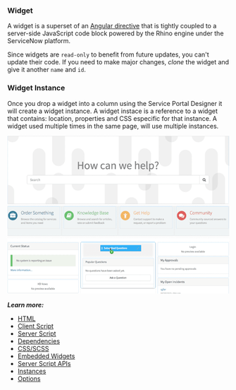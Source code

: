 ### Widget

A widget is a superset of an [Angular directive](https://docs.angularjs.org/guide/directive) that is tightly coupled to a server-side JavaScript code block powered by the Rhino engine under the ServiceNow platform.

Since widgets are `read-only` to benefit from future updates, you can't update their code. If you need to make major changes,
*clone* the widget and give it another `name` and `id`.

### Widget Instance
Once you drop a widget into a column using the Service Portal Designer it will create a widget instance.
A widget instace is a reference to a widget that contains: location, properties and CSS especific for that instance. A widget used multiple times in the same page, will use multiple instances.

![Widget Instance](/assets/widget/widget-instance.png)


***Learn more:***

  - [HTML](widget_html.md)
  - [Client Script](widget_client_script.md)
  - [Server Script](widget_server_script.md)  
  - [Dependencies](widget_dependencies.md)
  - [CSS/SCSS](css.md)
  - [Embedded Widgets](widget_embedded.md)
  - [Server Script APIs](widget_server_script_apis.md)
  - [Instances](widget_instances.md)
  - [Options](widget_options.md)
